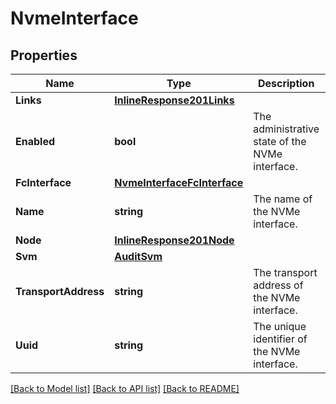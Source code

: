 # NvmeInterface

## Properties

Name | Type | Description | Notes
------------ | ------------- | ------------- | -------------
**Links** | [**InlineResponse201Links**](inline_response_201__links.md) |  | [optional] 
**Enabled** | **bool** | The administrative state of the NVMe interface.  | [optional] [readonly] 
**FcInterface** | [**NvmeInterfaceFcInterface**](nvme_interface_fc_interface.md) |  | [optional] 
**Name** | **string** | The name of the NVMe interface.  | [optional] [readonly] 
**Node** | [**InlineResponse201Node**](inline_response_201_node.md) |  | [optional] 
**Svm** | [**AuditSvm**](audit_svm.md) |  | [optional] 
**TransportAddress** | **string** | The transport address of the NVMe interface.  | [optional] [readonly] 
**Uuid** | **string** | The unique identifier of the NVMe interface.  | [optional] [readonly] 

[[Back to Model list]](../README.md#documentation-for-models) [[Back to API list]](../README.md#documentation-for-api-endpoints) [[Back to README]](../README.md)


